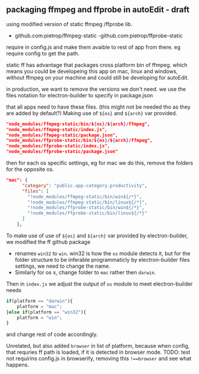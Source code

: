 ## packaging ffmpeg and ffprobe in autoEdit - draft

using modified version of static ffmpeg /ffprobe lib.

- github.com:pietrop/ffmpeg-static
-github.com:pietrop/ffprobe-static


require in config.js and make them avaible to rest of app from there.  eg require config to get the path.

static ff has advantage that packages cross platform bin of ffmpeg. which means you could be developeing this app on mac, linux and windows, without ffmpeg on your machine and could still be developing for autoEdit. 

in production, we want to remove the versions we don't need. 
we use the files notation for electron-builder to specify in package.json 

that all apps need to have these files. (this might not be needed tho as they are added by default?)
Making use of `${os}` and `${arch}` var provided.

```json
"node_modules/ffmpeg-static/bin/${os}/${arch}/ffmpeg",
"node_modules/ffmpeg-static/index.js",
"node_modules/ffmpeg-static/package.json",
"node_modules/ffprobe-static/bin/${os}/${arch}/ffmpeg",
"node_modules/ffprobe-static/index.js",
"node_modules/ffprobe-static/package.json"
 ```

then for each os specific settings, eg for mac we do this, remove the folders for the opposite os. 

```json
"mac": {
      "category": "public.app-category.productivity",
      "files": [
        "!node_modules/ffmpeg-static/bin/win${/*}",
        "!node_modules/ffmpeg-static/bin/linux${/*}",
        "!node_modules/ffprobe-static/bin/win${/*}",
        "!node_modules/ffprobe-static/bin/linux${/*}"
      ]
    },
```

To make use of use of `${os}` and `${arch}` var provided by electron-builder, we modified the ff github package

- renames `win32` to `win`. win32 is how the `os` module detects it, but for the folder structure to be inferable programmaticly by electron-builder files settings, we need to change the name.
- Similarly for os x, change folder to `mac` rather then `darwin`.


Then  in `index.js` we adjust the output of `os` module to meet electron-builder needs

```js
if(platform == "darwin"){
	platform = "mac";
}else if(platform == "win32"){
	platform = "win";
}
```

and change rest of code accordingly.



Unrelated, but also added `browser` in list of platform, because when config, that requries ff path is loaded, if it is detected in browser mode. TODO: test not requirins config.js in browserify, removing this `!==browser` and see what happens.
